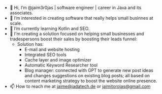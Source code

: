 - 👋 Hi, I’m @jaim3r0jas | software engineer | career in Java and its associates.
- 👀 I’m interested in creating software that really helps small businnes at scale.
- 🌱 I’m currently learning Kotlin and SEO.
- 🚧 I'm creating a solution focused on helping small businesses and tradespersons boost their sales by boosting their leads funnel:
  - Solution has:
    - E-mail and website hosting
    - Integrated SEO tools 
    - Cache layer and image optimizer
    - Automatic Keyword Researcher tool
    - Blog manager: connected with GPT to generate new post ideas and
      changes suggestions on existing blog posts; all based on content
      marketing strategy to boost the website online presence.
- 📫 How to reach me at jaime@jadatech.de or jaimitorojas@gmail.com

<!---
jaim3r0jas/jaim3r0jas is a ✨ special ✨ repository because its `README.md` (this file) appears on your GitHub profile.
You can click the Preview link to take a look at your changes.
--->
